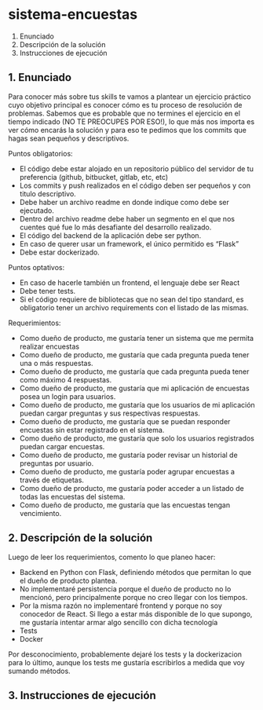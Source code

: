 # sistema-encuestas

1. Enunciado
1. Descripción de la solución
1. Instrucciones de ejecución

## 1. Enunciado

Para conocer más sobre tus skills te vamos a plantear un ejercicio práctico cuyo objetivo principal es conocer cómo es tu proceso de resolución de problemas. Sabemos que es probable que no termines el ejercicio en el tiempo indicado (NO TE PREOCUPES POR ESO!), lo que más nos importa es ver cómo encarás la solución y para eso te pedimos que los commits que hagas sean pequeños y descriptivos.

Puntos obligatorios:

 - El código debe estar alojado en un repositorio público del servidor de tu preferencia (github, bitbucket, gitlab, etc, etc)
 - Los commits y push realizados en el código deben ser pequeños y con titulo descriptivo.
 - Debe haber un archivo readme en donde indique como debe ser ejecutado.
 - Dentro del archivo readme debe haber un segmento en el que nos cuentes qué fue lo más desafiante del desarrollo realizado.
 - El código del backend de la aplicación debe ser python.
 - En caso de querer usar un framework, el único permitido es “Flask”
 - Debe estar dockerizado.

Puntos optativos:

 - En caso de hacerle también un frontend, el lenguaje debe ser React
 - Debe tener tests.
 - Si el código requiere de bibliotecas que no sean del tipo standard, es obligatorio tener un archivo requirements con el listado de las mismas.



Requerimientos:

- Como dueño de producto, me gustaría tener un sistema que me permita realizar encuestas
- Como dueño de producto, me gustaría que cada pregunta pueda tener una o más respuestas.
- Como dueño de producto, me gustaría que cada pregunta pueda tener como máximo 4 respuestas.
- Como dueño de producto, me gustaría que mi aplicación de encuestas posea un login para usuarios.
- Como dueño de producto, me gustaría que los usuarios de mi aplicación puedan cargar preguntas y sus respectivas respuestas.
- Como dueño de producto, me gustaría que se puedan responder encuestas sin estar registrado en el sistema.
- Como dueño de producto, me gustaría que solo los usuarios registrados puedan cargar encuestas.
- Como dueño de producto, me gustaría poder revisar un historial de preguntas por usuario.
- Como dueño de producto, me gustaría poder agrupar encuestas a través de etiquetas.
- Como dueño de producto, me gustaría poder acceder a un listado de todas las encuestas del sistema.
- Como dueño de producto, me gustaría que las encuestas tengan vencimiento.

## 2. Descripción de la solución

Luego de leer los requerimientos, comento lo que planeo hacer: 
- Backend en Python con Flask, definiendo métodos que permitan lo que el dueño de producto plantea.
- No implementaré persistencia porque el dueño de producto no lo mencionó, pero principalmente porque no creo llegar con los tiempos.
- Por la misma razón no implementaré frontend y porque no soy conocedor de React. Si llego a estar más disponible de lo que supongo, me gustaría intentar armar algo sencillo con dicha tecnología
- Tests
- Docker

Por desconocimiento, probablemente dejaré los tests y la dockerizacion para lo último, aunque los tests me gustaría escribirlos a medida que voy sumando métodos.


## 3. Instrucciones de ejecución